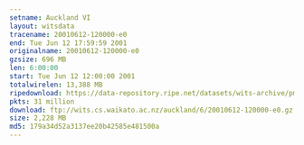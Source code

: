 ```yaml
---
setname: Auckland VI
layout: witsdata
tracename: 20010612-120000-e0
end: Tue Jun 12 17:59:59 2001
originalname: 20010612-120000-e0
gzsize: 696 MB
len: 6:00:00
start: Tue Jun 12 12:00:00 2001
totalwirelen: 13,388 MB
ripedownload: https://data-repository.ripe.net/datasets/wits-archive/pma/long/auck/6//20010612-120000-e0.gz
pkts: 31 million
download: ftp://wits.cs.waikato.ac.nz/auckland/6/20010612-120000-e0.gz
size: 2,228 MB
md5: 179a34d52a3137ee20b42585e481500a
---
```

